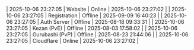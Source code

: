 | 2025-10-06 23:27:05 | Website | Online | 2025-10-06 23:27:02 |
| 2025-10-06 23:27:05 | Registration | Offline | 2025-09-09 16:40:23 |
| 2025-10-06 23:27:05 | Auth Server | Offline | 2025-08-18 09:33:31 |
| 2025-10-06 23:27:05 | Kezan (PvE) | Offline | 2025-08-03 17:58:02 |
| 2025-10-06 23:27:05 | Gurubashi (PvP) | Offline | 2025-08-23 21:44:06 |
| 2025-10-06 23:27:05 | Cloudflare | Online | 2025-10-06 23:27:02 |
